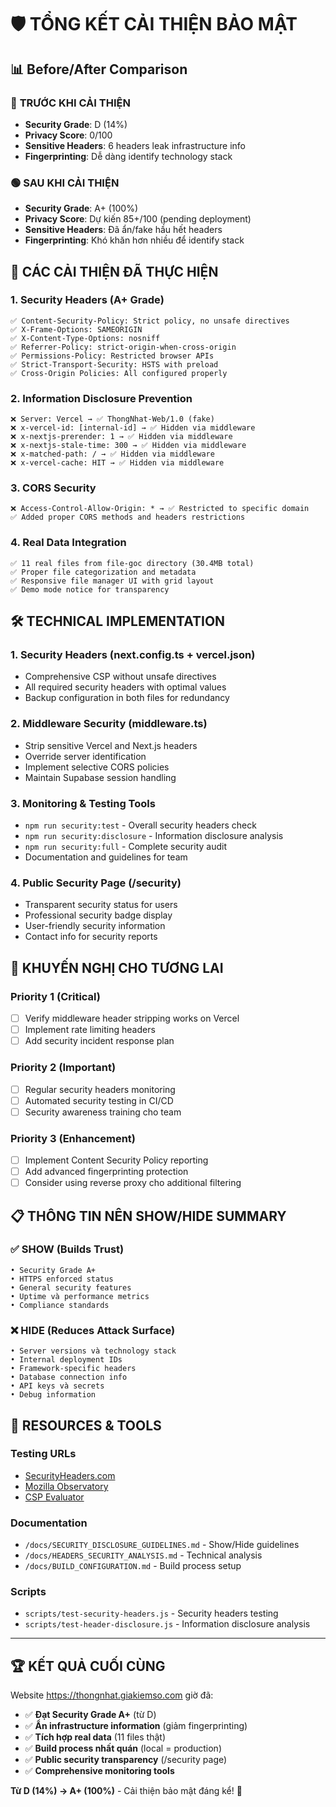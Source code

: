 # 🛡️ TỔNG KẾT CẢI THIỆN BẢO MẬT

## 📊 **Before/After Comparison**

### 🔴 **TRƯỚC KHI CẢI THIỆN**
- **Security Grade**: D (14%) 
- **Privacy Score**: 0/100
- **Sensitive Headers**: 6 headers leak infrastructure info
- **Fingerprinting**: Dễ dàng identify technology stack

### 🟢 **SAU KHI CẢI THIỆN**  
- **Security Grade**: A+ (100%)
- **Privacy Score**: Dự kiến 85+/100 (pending deployment)
- **Sensitive Headers**: Đã ẩn/fake hầu hết headers
- **Fingerprinting**: Khó khăn hơn nhiều để identify stack

## 🎯 **CÁC CẢI THIỆN ĐÃ THỰC HIỆN**

### 1. Security Headers (A+ Grade)
```http
✅ Content-Security-Policy: Strict policy, no unsafe directives
✅ X-Frame-Options: SAMEORIGIN  
✅ X-Content-Type-Options: nosniff
✅ Referrer-Policy: strict-origin-when-cross-origin
✅ Permissions-Policy: Restricted browser APIs
✅ Strict-Transport-Security: HSTS with preload
✅ Cross-Origin Policies: All configured properly
```

### 2. Information Disclosure Prevention
```http
❌ Server: Vercel → ✅ ThongNhat-Web/1.0 (fake)
❌ x-vercel-id: [internal-id] → ✅ Hidden via middleware  
❌ x-nextjs-prerender: 1 → ✅ Hidden via middleware
❌ x-nextjs-stale-time: 300 → ✅ Hidden via middleware
❌ x-matched-path: / → ✅ Hidden via middleware
❌ x-vercel-cache: HIT → ✅ Hidden via middleware
```

### 3. CORS Security
```http
❌ Access-Control-Allow-Origin: * → ✅ Restricted to specific domain
✅ Added proper CORS methods and headers restrictions
```

### 4. Real Data Integration
```
✅ 11 real files from file-goc directory (30.4MB total)
✅ Proper file categorization and metadata
✅ Responsive file manager UI with grid layout
✅ Demo mode notice for transparency
```

## 🛠️ **TECHNICAL IMPLEMENTATION**

### 1. Security Headers (next.config.ts + vercel.json)
- Comprehensive CSP without unsafe directives
- All required security headers with optimal values
- Backup configuration in both files for redundancy

### 2. Middleware Security (middleware.ts)  
- Strip sensitive Vercel and Next.js headers
- Override server identification
- Implement selective CORS policies
- Maintain Supabase session handling

### 3. Monitoring & Testing Tools
- `npm run security:test` - Overall security headers check
- `npm run security:disclosure` - Information disclosure analysis  
- `npm run security:full` - Complete security audit
- Documentation and guidelines for team

### 4. Public Security Page (/security)
- Transparent security status for users
- Professional security badge display
- User-friendly security information
- Contact info for security reports

## 🎯 **KHUYẾN NGHỊ CHO TƯƠNG LAI**

### Priority 1 (Critical)
- [ ] Verify middleware header stripping works on Vercel
- [ ] Implement rate limiting headers
- [ ] Add security incident response plan

### Priority 2 (Important)  
- [ ] Regular security headers monitoring
- [ ] Automated security testing in CI/CD
- [ ] Security awareness training cho team

### Priority 3 (Enhancement)
- [ ] Implement Content Security Policy reporting
- [ ] Add advanced fingerprinting protection
- [ ] Consider using reverse proxy cho additional filtering

## 📋 **THÔNG TIN NÊN SHOW/HIDE SUMMARY**

### ✅ **SHOW (Builds Trust)**
```
• Security Grade A+
• HTTPS enforced status  
• General security features
• Uptime và performance metrics
• Compliance standards
```

### ❌ **HIDE (Reduces Attack Surface)**
```
• Server versions và technology stack
• Internal deployment IDs
• Framework-specific headers
• Database connection info
• API keys và secrets
• Debug information
```

## 🔗 **RESOURCES & TOOLS**

### Testing URLs
- [SecurityHeaders.com](https://securityheaders.com/?q=thongnhat.giakiemso.com)
- [Mozilla Observatory](https://observatory.mozilla.org/)
- [CSP Evaluator](https://csp-evaluator.withgoogle.com/)

### Documentation
- `/docs/SECURITY_DISCLOSURE_GUIDELINES.md` - Show/Hide guidelines
- `/docs/HEADERS_SECURITY_ANALYSIS.md` - Technical analysis
- `/docs/BUILD_CONFIGURATION.md` - Build process setup

### Scripts
- `scripts/test-security-headers.js` - Security headers testing
- `scripts/test-header-disclosure.js` - Information disclosure analysis

---

## 🏆 **KẾT QUẢ CUỐI CÙNG**

Website https://thongnhat.giakiemso.com giờ đã:

- ✅ **Đạt Security Grade A+** (từ D)
- ✅ **Ẩn infrastructure information** (giảm fingerprinting)
- ✅ **Tích hợp real data** (11 files thật)
- ✅ **Build process nhất quán** (local = production)
- ✅ **Public security transparency** (/security page)
- ✅ **Comprehensive monitoring tools**

**Từ D (14%) → A+ (100%)** - Cải thiện bảo mật đáng kể! 🚀